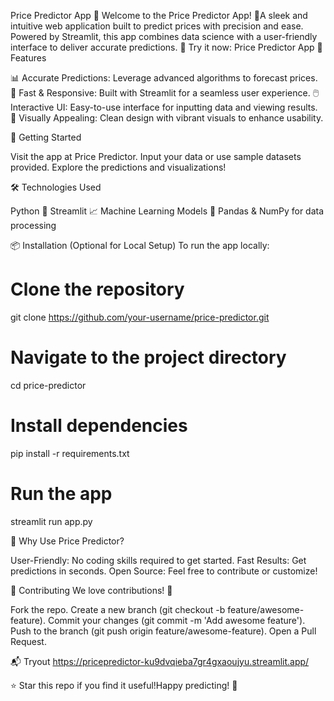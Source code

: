 Price Predictor App
🌟 Welcome to the Price Predictor App! 🌟A sleek and intuitive web application built to predict prices with precision and ease. Powered by Streamlit, this app combines data science with a user-friendly interface to deliver accurate predictions.
🔗 Try it now: Price Predictor App
🎯 Features

📊 Accurate Predictions: Leverage advanced algorithms to forecast prices.
🚀 Fast & Responsive: Built with Streamlit for a seamless user experience.
🖱️ Interactive UI: Easy-to-use interface for inputting data and viewing results.
🌈 Visually Appealing: Clean design with vibrant visuals to enhance usability.

🚀 Getting Started

Visit the app at Price Predictor.
Input your data or use sample datasets provided.
Explore the predictions and visualizations!

🛠️ Technologies Used

Python 🐍
Streamlit 📈
Machine Learning Models 🤖
Pandas & NumPy for data processing

📦 Installation (Optional for Local Setup)
To run the app locally:
# Clone the repository
git clone https://github.com/your-username/price-predictor.git

# Navigate to the project directory
cd price-predictor

# Install dependencies
pip install -r requirements.txt

# Run the app
streamlit run app.py

🌟 Why Use Price Predictor?

User-Friendly: No coding skills required to get started.
Fast Results: Get predictions in seconds.
Open Source: Feel free to contribute or customize!

🤝 Contributing
We love contributions! 💖  

Fork the repo.
Create a new branch (git checkout -b feature/awesome-feature).
Commit your changes (git commit -m 'Add awesome feature').
Push to the branch (git push origin feature/awesome-feature).
Open a Pull Request.

📬 Tryout
https://pricepredictor-ku9dvqieba7gr4gxaoujyu.streamlit.app/

⭐ Star this repo if you find it useful!Happy predicting! 🎉
